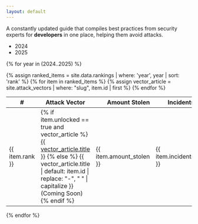 ```yaml
---
layout: default
---
```


A constantly updated guide that compiles best practices from security experts for **developers** in one place, helping them avoid attacks.


<ul class="tab-nav">
  <li class="active" data-tab="2024">2024</li>
  <li data-tab="2025">2025</li>
</ul>


{% for year in (2024..2025) %}
  <div class="tab-content {% if year == 2024 %}active{% endif %}" id="tab-{{ year }}">
    {% assign ranked_items = site.data.rankings | where: 'year', year | sort: 'rank' %}
    <table class="vector-table">
      <thead>
        <tr>
          <th>#</th>
          <th>Attack Vector</th>
          <th style="text-align: right;">Amount Stolen</th>
          <th style="text-align: right;">Incidents</th>
        </tr>
      </thead>
      <tbody>
        {% for item in ranked_items %}
          {% assign vector_article = site.attack_vectors | where: "slug", item.id | first %}
          <tr>
            <td class="rank">{{ item.rank }}</td>
            <td class="name risk-{{ item.risk_level }}">
              {% if item.unlocked == true and vector_article %}
                <a href="{{ vector_article.url | relative_url }}">{{ vector_article.title }}</a>
              {% else %}
                <span>{{ vector_article.title | default: item.id | replace: "-", " " | capitalize }} (Coming Soon)</span>
              {% endif %}
            </td>
            <td class="amount">{{ item.amount_stolen }}</td>
            <td class="incidents">{{ item.incidents }}</td>
          </tr>
        {% endfor %}
      </tbody>
    </table>
  </div>
{% endfor %}